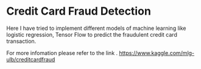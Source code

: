 # Credit Card Fraud Detection

Here I have tried to implement different models of machine learning like logistic regression, Tensor Flow to predict the fraudulent credit card transaction. 

For more infomation please refer to the link . https://www.kaggle.com/mlg-ulb/creditcardfraud
